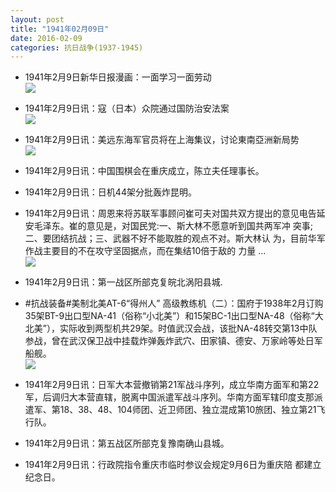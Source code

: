 ```yaml
---
layout: post
title: "1941年02月09日"
date: 2016-02-09
categories: 抗日战争(1937-1945)
---
```


<meta name="referrer" content="no-referrer" />

- 1941年2月9日新华日报漫画：一面学习一面劳动 <br/><img src="https://ww4.sinaimg.cn/large/aca367d8jw1f0thaduoefj20cc0cgab7.jpg" />

- 1941年2月9日讯：寇（日本）众院通过国防治安法案 <br/><img src="https://ww2.sinaimg.cn/large/aca367d8jw1f0tfkth6a8j20nq0bcdii.jpg" />

- 1941年2月9日讯：美远东海军官员将在上海集议，讨论東南亞洲新局势 <br/><img src="https://ww3.sinaimg.cn/large/aca367d8jw1f0tdubh746j20c80bf0tx.jpg" />

- 1941年2月9日讯：中国围棋会在重庆成立，陈立夫任理事长。 

- 1941年2月9日讯：日机44架分批轰炸昆明。 

- 1941年2月9日讯：周恩来将苏联军事顾问崔可夫对国共双方提出的意见电告延 安毛泽东。崔的意见是，对国民党:一、斯大林不愿意听到国共两军冲 突事;二、要团结抗战；三、武器不好不能取胜的观点不对。斯大林认 为，目前华军作战主要目的不在攻守坚固据点，而在集结10倍于敌的 力量 ... <br/><img src="https://ww3.sinaimg.cn/large/aca367d8jw1f0sy884kdgj20c80bxq4j.jpg" />

- 1941年2月9日讯：第一战区所部克复皖北涡阳县城. 

- #抗战装备#美制北美AT-6“得州人” 高级教练机（二）：国府于1938年2月订购35架BT-9出口型NA-41（俗称“小北美”）和15架BC-1出口型NA-48（俗称“大北美”），实际收到两型机共29架。时值武汉会战，该批NA-48转交第13中队参战，曾在武汉保卫战中挂载炸弹轰炸武穴、田家镇、德安、万家岭等处日军船舰。 <br/><img src="https://ww1.sinaimg.cn/large/aca367d8jw1f0sura7v0bj20hd0kkad6.jpg" />

- 1941年2月9日讯：日军大本营撤销第21军战斗序列，成立华南方面军和第22军，后调归大本营直辖，脱离中国派遣军战斗序列。华南方面军辖印度支那派遣军、第18、38、48、104师团、近卫师团、独立混成第10旅团、独立第21飞行队。 

- 1941年2月9日讯：第五战区所部克复豫南确山县城。 

- 1941年2月9日讯：行政院指令重庆市临时参议会规定9月6日为重庆陪 都建立纪念日。 

